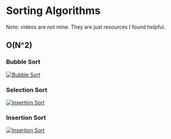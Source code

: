 # Sorting Algorithms

Note: videos are not mine. They are just resources I found helpful.

## O(N^2)

### Bubble Sort

[![Bubble Sort](https://img.youtube.com/vi/xli\_FI7CuzA/0.jpg)](https://youtu.be/xli\_FI7CuzA)

### Selection Sort

[![Insertion Sort](https://img.youtube.com/vi/g-PGLbMth\_g/0.jpg)](https://youtu.be/g-PGLbMth\_g)

### Insertion Sort

[![Insertion Sort](https://img.youtube.com/vi/JU767SDMDvA/0.jpg)](https://youtu.be/JU767SDMDvA)

